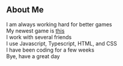 ## About Me
I am always working hard for better games <br>
My newest game is [this](https://github.com/Aidensupboiiiiii/Number-guessing-game)<br>
I work with several friends<br>
I use Javascript, Typescript, HTML, and CSS <br>
I have been coding for a few weeks<br>
Bye, have a great day<br>
